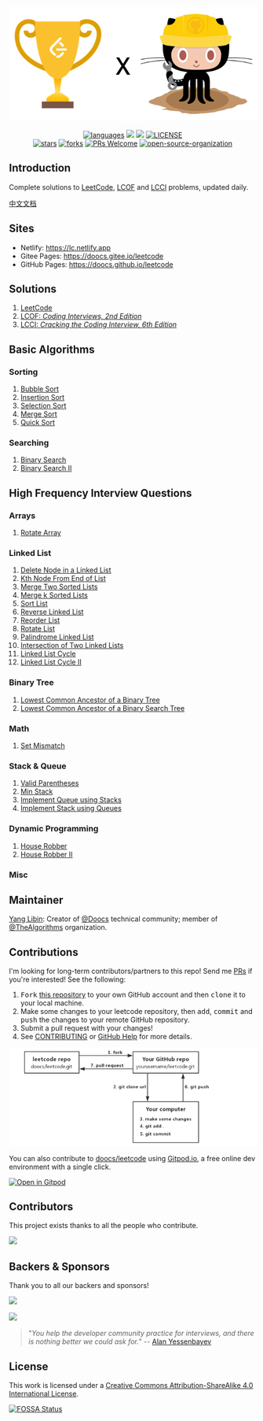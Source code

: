 <p align="center">
  <a href="https://github.com/doocs/leetcode"><img src="./images/leetcode-doocs.png" alt="LeetCode-GitHub-Doocs"></a>
</p>

<p align="center">
  <a href="https://github.com/doocs/leetcode"><img src="https://badgen.net/badge/langs/Java,Python,C++,JavaScript,Go,.../green?list=1" alt="languages"></a>
  <a href="https://opencollective.com/doocs-leetcode/backers/badge.svg" alt="backers on Open Collective"><img src="https://opencollective.com/doocs-leetcode/backers/badge.svg" /></a> 
  <a href="https://opencollective.com/doocs-leetcode/sponsors/badge.svg" alt="Sponsors on Open Collective"><img src="https://opencollective.com/doocs-leetcode/sponsors/badge.svg" /></a>
  <a href="https://github.com/doocs/leetcode/blob/main/LICENSE"><img src="https://badgen.net/github/license/doocs/leetcode?color=green" alt="LICENSE"></a><br>
  <a href="https://github.com/doocs/leetcode/stargazers"><img src="https://badgen.net/github/stars/doocs/leetcode" alt="stars"></a>
  <a href="https://github.com/doocs/leetcode/network/members"><img src="https://badgen.net/github/forks/doocs/leetcode" alt="forks"></a>
  <a href="http://makeapullrequest.com"><img src="https://badgen.net/badge/PRs/welcome/cyan" alt="PRs Welcome"></a>
  <a href="https://doocs.github.io/#/?id=how-to-join"><img src="https://badgen.net/badge/organization/join%20us/cyan" alt="open-source-organization"></a>
</p>

## Introduction

Complete solutions to [LeetCode](https://leetcode-cn.com/problemset/all/), [LCOF](https://leetcode-cn.com/problemset/lcof/) and [LCCI](https://leetcode-cn.com/problemset/lcci/) problems, updated daily.

[中文文档](/README.md)

## Sites

- Netlify: https://lc.netlify.app
- Gitee Pages: https://doocs.gitee.io/leetcode
- GitHub Pages: https://doocs.github.io/leetcode

## Solutions

1. [LeetCode](/solution/README_EN.md)
1. [LCOF: _Coding Interviews, 2nd Edition_](/lcof/README_EN.md)
1. [LCCI: _Cracking the Coding Interview, 6th Edition_](/lcci/README_EN.md)

## Basic Algorithms

### Sorting

1. [Bubble Sort](/basic/sorting/BubbleSort/README.md)
1. [Insertion Sort](/basic/sorting/InsertionSort/README.md)
1. [Selection Sort](/basic/sorting/SelectionSort/README.md)
1. [Merge Sort](/basic/sorting/MergeSort/README.md)
1. [Quick Sort](/basic/sorting/QuickSort/README.md)

### Searching

1. [Binary Search](/basic/searching/BinarySearch/README.md)
1. [Binary Search II](/basic/searching/BinarySearch-II/README.md)

## High Frequency Interview Questions

### Arrays

1. [Rotate Array](/solution/0100-0199/0189.Rotate%20Array/README_EN.md)

### Linked List

1. [Delete Node in a Linked List](/solution/0200-0299/0237.Delete%20Node%20in%20a%20Linked%20List/README_EN.md)
1. [Kth Node From End of List](/lcci/02.02.Kth%20Node%20From%20End%20of%20List/README_EN.md)
1. [Merge Two Sorted Lists](/solution/0000-0099/0021.Merge%20Two%20Sorted%20Lists/README_EN.md)
1. [Merge k Sorted Lists](/solution/0000-0099/0023.Merge%20k%20Sorted%20Lists/README_EN.md)
1. [Sort List](/solution/0100-0199/0148.Sort%20List/README_EN.md)
1. [Reverse Linked List](/solution/0200-0299/0206.Reverse%20Linked%20List/README_EN.md)
1. [Reorder List](/solution/0100-0199/0143.Reorder%20List/README_EN.md)
1. [Rotate List](/solution/0000-0099/0061.Rotate%20List/README_EN.md)
1. [Palindrome Linked List](/solution/0200-0299/0234.Palindrome%20Linked%20List/README_EN.md)
1. [Intersection of Two Linked Lists](/solution/0100-0199/0160.Intersection%20of%20Two%20Linked%20Lists/README_EN.md)
1. [Linked List Cycle](/solution/0100-0199/0141.Linked%20List%20Cycle/README_EN.md)
1. [Linked List Cycle II](/solution/0100-0199/0142.Linked%20List%20Cycle%20II/README_EN.md)

### Binary Tree

1. [Lowest Common Ancestor of a Binary Tree](/solution/0200-0299/0236.Lowest%20Common%20Ancestor%20of%20a%20Binary%20Tree/README_EN.md)
1. [Lowest Common Ancestor of a Binary Search Tree](/solution/0200-0299/0235.Lowest%20Common%20Ancestor%20of%20a%20Binary%20Search%20Tree/README_EN.md)

### Math

1. [Set Mismatch](/solution/0600-0699/0645.Set%20Mismatch/README_EN.md)

### Stack & Queue

1. [Valid Parentheses](/solution/0000-0099/0020.Valid%20Parentheses/README_EN.md)
1. [Min Stack](/solution/0100-0199/0155.Min%20Stack/README_EN.md)
1. [Implement Queue using Stacks](/solution/0200-0299/0232.Implement%20Queue%20using%20Stacks/README_EN.md)
1. [Implement Stack using Queues](/solution/0200-0299/0225.Implement%20Stack%20using%20Queues/README_EN.md)

### Dynamic Programming

1. [House Robber](/solution/0100-0199/0198.House%20Robber/README_EN.md)
1. [House Robber II](/solution/0200-0299/0213.House%20Robber%20II/README_EN.md)

### Misc

## Maintainer

[Yang Libin](https://github.com/yanglbme): Creator of [@Doocs](https://github.com/doocs) technical community; member of [@TheAlgorithms](https://github.com/TheAlgorithms) organization.

## Contributions

I'm looking for long-term contributors/partners to this repo! Send me [PRs](https://github.com/doocs/leetcode/pulls) if you're interested! See the following:

1. <kbd>Fork</kbd> [this repository](https://github.com/doocs/leetcode) to your own GitHub account and then <kbd>clone</kbd> it to your local machine.
1. Make some changes to your leetcode repository, then <kbd>add</kbd>, <kbd>commit</kbd> and <kbd>push</kbd> the changes to your remote GitHub repository.
1. Submit a pull request with your changes!
1. See [CONTRIBUTING](https://github.com/doocs/.github/blob/main/CONTRIBUTING.md) or [GitHub Help](https://help.github.com/en) for more details.

<p align="center">
  <a href="https://github.com/doocs/leetcode"><img src="./images/how-to-contribute.png" alt="how-to-contribute"></a>
</p>

You can also contribute to [doocs/leetcode](https://github.com/doocs/leetcode) using [Gitpod.io](https://www.gitpod.io), a free online dev environment with a single click.

[![Open in Gitpod](https://gitpod.io/button/open-in-gitpod.svg)](https://gitpod.io/#https://github.com/doocs/leetcode)

## Contributors

This project exists thanks to all the people who contribute.

<a href="https://opencollective.com/doocs-leetcode/contributors.svg?width=890&button=true" target="_blank"><img src="https://opencollective.com/doocs-leetcode/contributors.svg?width=890&button=false" /></a>

## Backers & Sponsors

Thank you to all our backers and sponsors!

<a href="https://opencollective.com/doocs-leetcode/backers.svg?width=890" target="_blank"><img src="https://opencollective.com/doocs-leetcode/backers.svg?width=890"></a>

<a href="https://opencollective.com/doocs-leetcode/sponsors.svg?width=890" target="_blank"><img src="https://opencollective.com/doocs-leetcode/sponsors.svg?width=890"></a>

> "_You help the developer community practice for interviews, and there is nothing better we could ask for._" -- [Alan Yessenbayev](https://opencollective.com/alan-yessenbayev)

## License

This work is licensed under a <a rel="license" href="http://creativecommons.org/licenses/by-sa/4.0/">Creative Commons Attribution-ShareAlike 4.0 International License</a>.

[![FOSSA Status](https://app.fossa.com/api/projects/git%2Bgithub.com%2Fdoocs%2Fleetcode.svg?type=large)](https://app.fossa.com/projects/git%2Bgithub.com%2Fdoocs%2Fleetcode?ref=badge_large)
